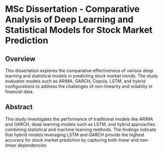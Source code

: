 # MSc Dissertation - Comparative Analysis of Deep Learning and Statistical Models for Stock Market Prediction

## Overview
This dissertation explores the comparative effectiveness of various deep learning and statistical models in predicting stock market trends. The study evaluates models such as ARIMA, GARCH, Copula, LSTM, and hybrid configurations to address the challenges of non-linearity and volatility in financial data.

## Abstract
This study investigates the performance of traditional models like ARIMA and GARCH, deep learning models such as LSTM, and hybrid approaches combining statistical and machine learning methods. The findings indicate that hybrid models leveraging LSTM and GARCH provide the highest accuracy for stock market prediction by capturing both linear and non-linear dependencies
